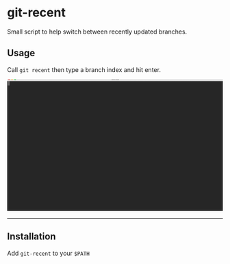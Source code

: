 # git-recent

Small script to help switch between recently updated branches.

## Usage

Call `git recent` then type a branch index and hit enter.

![](https://raw.githubusercontent.com/paulsamuels/git-recent/master/sample.gif)

---

## Installation

Add `git-recent` to your `$PATH`
